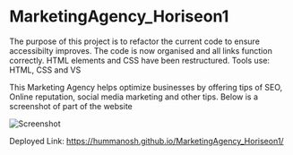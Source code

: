# MarketingAgency_Horiseon1
The purpose of this project is to refactor the current code to ensure accessibilty improves. The code is now organised and all links function correctly. HTML elements and CSS have been restructured.
Tools use: HTML, CSS and VS

This Marketing Agency helps optimize businesses by offering tips of SEO, Online reputation, social media marketing and other tips.
Below is a screenshot of part of the website

![Screenshot](https://user-images.githubusercontent.com/93604239/145240279-7c8bbd00-8464-44e6-b543-83a1926adcb9.png)

Deployed Link:
https://hummanosh.github.io/MarketingAgency_Horiseon1/
